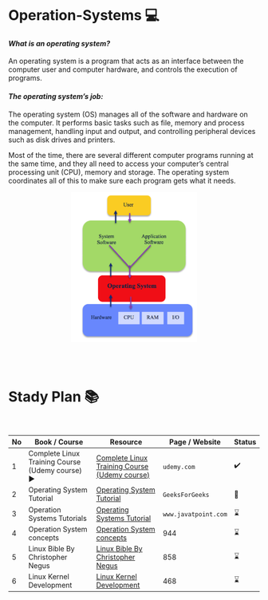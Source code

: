 # Operation-Systems  💻 
#### _What is an operating system?_ 
An operating system is a program that acts as an interface between the computer user and computer hardware, and controls the execution of programs.

#### _The operating system’s job:_ 
The operating system (OS) manages all of the software and hardware on the computer. It performs basic tasks such as file, memory and process management, handling input and output, and controlling peripheral devices such as disk drives and printers.

Most of the time, there are several different computer programs running at the same time, and they all need to access your computer’s central processing unit (CPU), memory and storage. The operating system coordinates all of this to make sure each program gets what it needs.

<p align="center">
     <img src="https://github.com/abbos0123/Operation-Systems/blob/main/images/os-image-1.png" alt="OS IMAGE" style="height: 50%; width:50%;"/>
</p>
<br/>
<br/>

# Stady Plan 📚 

<br/>

|No|Book / Course|Resource|Page / Website|Status|
|--|----|--------|----|------|
|1|Complete Linux Training Course (Udemy course) :arrow_forward:|[Complete Linux Training Course (Udemy course)](https://www.udemy.com/course/complete-linux-training-course-to-get-your-dream-it-job/)|```udemy.com```|:heavy_check_mark:|
|2|Operating System Tutorial|[Operating System Tutorial](https://www.geeksforgeeks.org/operating-systems/?ref=ghm)|```GeeksForGeeks```|:book:|
|3|Operation Systems Tutorials|[Operating Systems Tutorial](https://www.javatpoint.com/operating-system)|```www.javatpoint.com```|:hourglass:|
|4| Operation System concepts |[Operation System concepts](https://github.com/abbos0123/Operation-Systems/tree/main/Operating%20System%20Concepts)|944|:hourglass:|
|5|Linux Bible By Christopher Negus |[Linux Bible By Christopher Negus](https://github.com/abbos0123/Operation-Systems/tree/main/Linux%20Bible%20By%20Christopher%20Negus)|858|:hourglass:|
|6|Linux Kernel Development|[Linux Kernel Development](https://github.com/abbos0123/Operation-Systems/tree/main/Linux%20Kernel%20Development%2C%203rd%20Edition)|468|:hourglass:|
    
<br />
<br />
<br />
